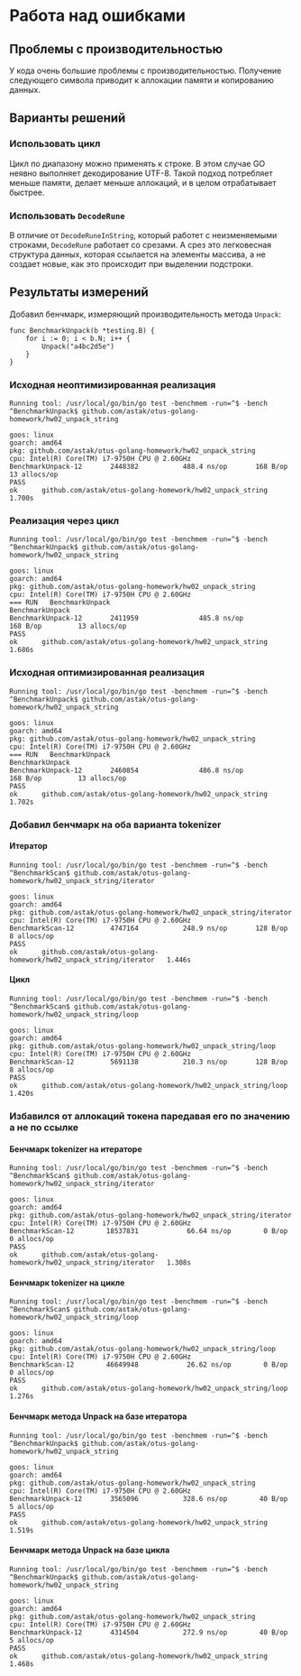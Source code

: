 # Работа над ошибками
## Проблемы с производительностью
У кода очень большие проблемы с производительностью. Получение следующего символа приводит к аллокации памяти и копированию данных.
## Варианты решений
### Использовать цикл
Цикл по диапазону можно применять к строке. В этом случае GO неявно выполняет декодирование UTF-8. Такой подход потребляет меньше памяти, делает меньше аллокаций, и в целом отрабатывает быстрее.
### Использовать `DecodeRune`
В отличие от `DecodeRuneInString`, который работет с неизменяемыми строками, `DecodeRune` работает со срезами. А срез это легковесная структура данных, которая ссылается на элементы массива, а не создает новые, как это происходит при выделении подстроки.
## Результаты измерений
Добавил бенчмарк, измеряющий производительность метода `Unpack`:
```
func BenchmarkUnpack(b *testing.B) {
	for i := 0; i < b.N; i++ {
		Unpack("a4bc2d5e")
	}
}
```
### Исходная неоптимизированная реализация
```
Running tool: /usr/local/go/bin/go test -benchmem -run=^$ -bench ^BenchmarkUnpack$ github.com/astak/otus-golang-homework/hw02_unpack_string

goos: linux
goarch: amd64
pkg: github.com/astak/otus-golang-homework/hw02_unpack_string
cpu: Intel(R) Core(TM) i7-9750H CPU @ 2.60GHz
BenchmarkUnpack-12    	 2448382	       488.4 ns/op	     168 B/op	      13 allocs/op
PASS
ok  	github.com/astak/otus-golang-homework/hw02_unpack_string	1.700s
```

### Реализация через цикл
```
Running tool: /usr/local/go/bin/go test -benchmem -run=^$ -bench ^BenchmarkUnpack$ github.com/astak/otus-golang-homework/hw02_unpack_string

goos: linux
goarch: amd64
pkg: github.com/astak/otus-golang-homework/hw02_unpack_string
cpu: Intel(R) Core(TM) i7-9750H CPU @ 2.60GHz
=== RUN   BenchmarkUnpack
BenchmarkUnpack
BenchmarkUnpack-12       2411959               485.8 ns/op           168 B/op         13 allocs/op
PASS
ok      github.com/astak/otus-golang-homework/hw02_unpack_string        1.686s
```
### Исходная оптимизированная реализация
```
Running tool: /usr/local/go/bin/go test -benchmem -run=^$ -bench ^BenchmarkUnpack$ github.com/astak/otus-golang-homework/hw02_unpack_string

goos: linux
goarch: amd64
pkg: github.com/astak/otus-golang-homework/hw02_unpack_string
cpu: Intel(R) Core(TM) i7-9750H CPU @ 2.60GHz
=== RUN   BenchmarkUnpack
BenchmarkUnpack
BenchmarkUnpack-12       2460854               486.8 ns/op           168 B/op         13 allocs/op
PASS
ok      github.com/astak/otus-golang-homework/hw02_unpack_string        1.702s
```
### Добавил бенчмарк на оба варианта tokenizer
#### Итератор
```
Running tool: /usr/local/go/bin/go test -benchmem -run=^$ -bench ^BenchmarkScan$ github.com/astak/otus-golang-homework/hw02_unpack_string/iterator

goos: linux
goarch: amd64
pkg: github.com/astak/otus-golang-homework/hw02_unpack_string/iterator
cpu: Intel(R) Core(TM) i7-9750H CPU @ 2.60GHz
BenchmarkScan-12    	 4747164	       248.9 ns/op	     128 B/op	       8 allocs/op
PASS
ok  	github.com/astak/otus-golang-homework/hw02_unpack_string/iterator	1.446s
```
#### Цикл
```
Running tool: /usr/local/go/bin/go test -benchmem -run=^$ -bench ^BenchmarkScan$ github.com/astak/otus-golang-homework/hw02_unpack_string/loop

goos: linux
goarch: amd64
pkg: github.com/astak/otus-golang-homework/hw02_unpack_string/loop
cpu: Intel(R) Core(TM) i7-9750H CPU @ 2.60GHz
BenchmarkScan-12    	 5691138	       210.3 ns/op	     128 B/op	       8 allocs/op
PASS
ok  	github.com/astak/otus-golang-homework/hw02_unpack_string/loop	1.420s
```
### Избавился от аллокаций токена паредавая его по значению а не по ссылке
#### Бенчмарк tokenizer на итераторе
```
Running tool: /usr/local/go/bin/go test -benchmem -run=^$ -bench ^BenchmarkScan$ github.com/astak/otus-golang-homework/hw02_unpack_string/iterator

goos: linux
goarch: amd64
pkg: github.com/astak/otus-golang-homework/hw02_unpack_string/iterator
cpu: Intel(R) Core(TM) i7-9750H CPU @ 2.60GHz
BenchmarkScan-12    	18537831	        66.64 ns/op	       0 B/op	       0 allocs/op
PASS
ok  	github.com/astak/otus-golang-homework/hw02_unpack_string/iterator	1.308s
```
#### Бенчмарк tokenizer на цикле
```
Running tool: /usr/local/go/bin/go test -benchmem -run=^$ -bench ^BenchmarkScan$ github.com/astak/otus-golang-homework/hw02_unpack_string/loop

goos: linux
goarch: amd64
pkg: github.com/astak/otus-golang-homework/hw02_unpack_string/loop
cpu: Intel(R) Core(TM) i7-9750H CPU @ 2.60GHz
BenchmarkScan-12    	46649948	        26.62 ns/op	       0 B/op	       0 allocs/op
PASS
ok  	github.com/astak/otus-golang-homework/hw02_unpack_string/loop	1.276s
```
#### Бенчмарк метода Unpack на базе итератора
```
Running tool: /usr/local/go/bin/go test -benchmem -run=^$ -bench ^BenchmarkUnpack$ github.com/astak/otus-golang-homework/hw02_unpack_string

goos: linux
goarch: amd64
pkg: github.com/astak/otus-golang-homework/hw02_unpack_string
cpu: Intel(R) Core(TM) i7-9750H CPU @ 2.60GHz
BenchmarkUnpack-12    	 3565096	       328.6 ns/op	      40 B/op	       5 allocs/op
PASS
ok  	github.com/astak/otus-golang-homework/hw02_unpack_string	1.519s
```
#### Бенчмарк метода Unpack на базе цикла
```
Running tool: /usr/local/go/bin/go test -benchmem -run=^$ -bench ^BenchmarkUnpack$ github.com/astak/otus-golang-homework/hw02_unpack_string

goos: linux
goarch: amd64
pkg: github.com/astak/otus-golang-homework/hw02_unpack_string
cpu: Intel(R) Core(TM) i7-9750H CPU @ 2.60GHz
BenchmarkUnpack-12    	 4314504	       272.9 ns/op	      40 B/op	       5 allocs/op
PASS
ok  	github.com/astak/otus-golang-homework/hw02_unpack_string	1.468s
```
